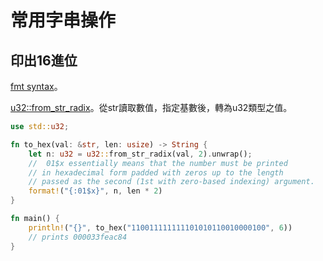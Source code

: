# 常用字串操作

## 印出16進位

[fmt syntax](https://doc.rust-lang.org/std/fmt/index.html)。

[u32::from\_str\_radix](https://doc.rust-lang.org/std/primitive.u32.html#method.from\_str\_radix)。從str讀取數值，指定基數後，轉為u32類型之值。

```rust
use std::u32;

fn to_hex(val: &str, len: usize) -> String {
    let n: u32 = u32::from_str_radix(val, 2).unwrap();
    //  01$x essentially means that the number must be printed 
    // in hexadecimal form padded with zeros up to the length 
    // passed as the second (1st with zero-based indexing) argument.
    format!("{:01$x}", n, len * 2)
}

fn main() {
    println!("{}", to_hex("110011111111101010110010000100", 6))
    // prints 000033feac84
}
```
